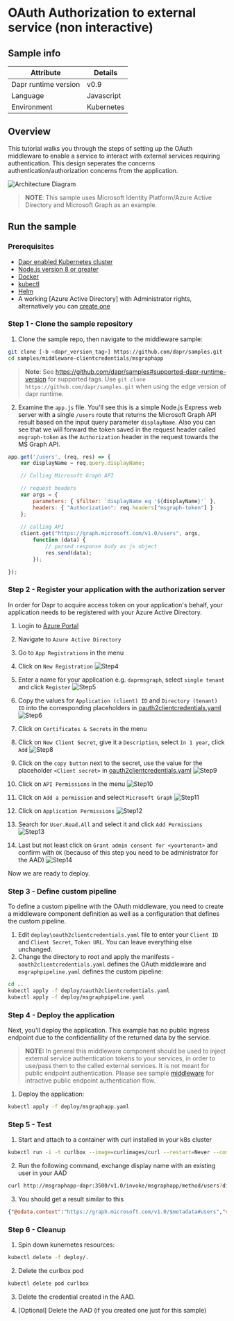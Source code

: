 # OAuth Authorization to external service (non interactive)

## Sample info
| Attribute | Details |
|--------|--------|
| Dapr runtime version | v0.9 |
| Language | Javascript | 
| Environment | Kubernetes |

## Overview

This tutorial walks you through the steps of setting up the OAuth middleware to enable a service to interact with external services requiring authentication. This design seperates the concerns authentication/authorization concerns from the application.

![Architecture Diagram](img/architecture_diagram.png)

> **NOTE**: This sample uses Microsoft Identity Platform/Azure Active Directory and Microsoft Graph as an example. 

## Run the sample

### Prerequisites

- [Dapr enabled Kubernetes cluster](https://github.com/dapr/docs/blob/master/getting-started/environment-setup.md#installing-dapr-on-a-kubernetes-cluster)
- [Node.js version 8 or greater](https://nodejs.org/en/)
- [Docker](https://docs.docker.com/)
- [kubectl](https://kubernetes.io/docs/tasks/tools/install-kubectl/)
- [Helm](https://github.com/helm/helm)
- A working [Azure Active Directory] with Administrator rights, alternatively you can [create one](https://docs.microsoft.com/en-us/azure/active-directory/fundamentals/active-directory-access-create-new-tenant)


### Step 1 - Clone the sample repository

1. Clone the sample repo, then navigate to the middleware sample:
```bash
git clone [-b <dapr_version_tag>] https://github.com/dapr/samples.git
cd samples/middleware-clientcredentials/msgraphapp
```
> **Note**: See https://github.com/dapr/samples#supported-dapr-runtime-version for supported tags. Use `git clone https://github.com/dapr/samples.git` when using the edge version of dapr runtime.

2. Examine the ```app.js``` file. You'll see this is a simple Node.js Express web server with a single ```/users``` route that returns the Microsoft Graph API result based on the input query parameter ```displayName```. Also you can see that we will forward the token saved in the request header called `msgraph-token` as the `Authorization` header in the request towards the MS Graph API.

```javascript
app.get('/users', (req, res) => {
    var displayName = req.query.displayName;    

    // Calling Microsoft Graph API

    // request headers
    var args = {
        parameters: { $filter: `displayName eq '${displayName}'` },
        headers: { "Authorization": req.headers["msgraph-token"] } 
    };
     
    // calling API
    client.get("https://graph.microsoft.com/v1.0/users", args,
        function (data) {
            // parsed response body as js object
            res.send(data);  
        });

});
```

### Step 2 - Register your application with the authorization server

In order for Dapr to acquire access token on your application's behalf, your application needs to be registered with your Azure Active Directory.

1. Login to [Azure Portal](https://portal.azure.com)

2. Navigate to `Azure Active Directory`

3. Go to `App Registrations` in the menu

4. Click on `New Registration`
![Step4](./img/aad_app_registration1.png)

5. Enter a name for your application e.g. `daprmsgraph`, select `single tenant` and click `Register`
![Step5](./img/aad_app_registration2.png)

6. Copy the values for `Application (client) ID` and `Directory (tenant) ID` into the corresponding placeholders in [oauth2clientcredentials.yaml](./deploy/oauth2clientcredentials.yaml)
![Step6](./img/aad_app_registration3.png)

7. Click on `Certificates & Secrets` in the menu

8. Click on `New Client Secret`, give it a `Description`, select `In 1 year`, click `Add`
![Step8](./img/aad_app_registration4.png)

9. Click on the `copy button` next to the secret, use the value for the  placeholder `<Client secret>` in [oauth2clientcredentials.yaml](./deploy/oauth2clientcredentials.yaml)
![Step9](./img/aad_app_registration5.png)

10. Click on `API Permissions` in the menu
![Step10](./img/aad_app_registration6.png)

11. Click on `Add a permission` and select `Microsoft Graph`
![Step11](./img/aad_app_registration7.png)

12. Click on `Application Permissions`
![Step12](./img/aad_app_registration8.png)

13. Search for `User.Read.All` and select it and click `Add Permissions`
![Step13](./img/aad_app_registration9.png)

14. Last but not least click on `Grant admin consent for <yourtenant>` and confirm with `OK` (because of this step you need to be administrator for the AAD)
![Step14](./img/aad_app_registration10.png)

Now we are ready to deploy.

### Step 3 - Define custom pipeline

To define a custom pipeline with the OAuth middleware, you need to create a middleware component definition as well as a configuration that defines the custom pipeline.

1. Edit ```deploy\oauth2clientcredentials.yaml``` file to enter your ```Client ID``` and ```Client Secret```, ```Token URL```. You can leave everything else unchanged.
2. Change the directory to root and apply the manifests - ```oauth2clientcredentials.yaml``` defines the OAuth middleware and ```msgraphpipeline.yaml``` defines the custom pipeline:
```bash
cd ..
kubectl apply -f deploy/oauth2clientcredentials.yaml
kubectl apply -f deploy/msgraphpipeline.yaml
```

### Step 4 - Deploy the application
Next, you'll deploy the application. This example has no public ingress endpoint due to the confidentiallity of the returned data by the service. 

> **NOTE:** In general this middleware component should be used to inject external service authentication tokens to your services, in order to use/pass them to the called external services. It is not meant for public endpoint authentication. Please see sample [middleware](../middleware/README.md) for intractive public endpoint authentication flow. 

1. Deploy the application:
```bash
kubectl apply -f deploy/msgraphapp.yaml
```

### Step 5 - Test

1. Start and attach to a container with curl installed in your k8s cluster
```bash
kubectl run -i -t curlbox --image=curlimages/curl --restart=Never --command -- /bin/sh
```

2. Run the following command, exchange display name with an existing user in your AAD
```bash
curl http://msgraphapp-dapr:3500/v1.0/invoke/msgraphapp/method/users?displayName=gildong%20hong
```

3. You should get a result similar to this
```json
{"@odata.context":"https://graph.microsoft.com/v1.0/$metadata#users","value":[{"businessPhones":[],"displayName":"Gildong Hong","givenName":null,"jobTitle":null,"mail":null,"mobilePhone":null,"officeLocation":null,"preferredLanguage":null,"surname":null,"userPrincipalName":"gildong.hong@yourdomain.com","id":"9392214b-c472-4c29-b59f-3efcb6051f50"}]}
```

### Step 6 - Cleanup

1. Spin down kunernetes resources:
```bash
kubectl delete -f deploy/.
```
2. Delete the curlbox pod
```bash
kubectl delete pod curlbox
```
3. Delete the credential created in the AAD.

4. [Optional] Delete the AAD (if you created one just for this sample)